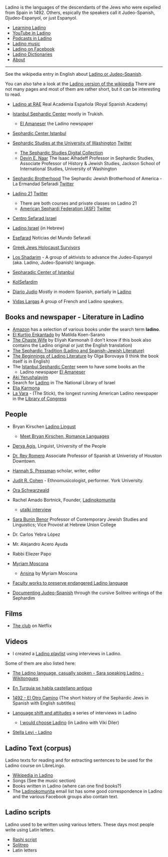 Ladino is the languages of the descendants of the Jews who were expelled from Spain in 1492.
Others, espically the speakers call it Judeo-Spanish, Djudeo-Espanyol, or just Espanyol.

* [Learning Ladino](en/learning-ladino.md)
* [YouTube in Ladino](en/youtube-in-ladino.md)
* [Podcasts in Ladino](en/podcasts-in-ladino.md)
* [Ladino music](en/ladino-music.md)
* [Ladino on Facebook](en/ladino-on-facebook.md)
* [Ladino Dictionaries](en/ladino-dictionaries.md)
* [About](en/about.md)

<hr>

See the wikipedia entry in English about [Ladino or Judeo-Spanish](https://en.wikipedia.org/wiki/Judaeo-Spanish).

You can also tahe a look at the [Ladino version of the wikipedia](https://lad.wikipedia.org/) There are not many pages and most of them are rather short,
but it can be interesting to read.

* [Ladino at RAE](https://www.rae.es/search/node?keys=ladino&op.x=0&op.y=0) Real Academia Española   (Royal Spanish Academy)

* [Istanbul Sephardic Center](https://istanbulsephardiccenter.com/)  mostly in Trukish.
    * [El Amaneser](https://istanbulsephardiccenter.com/el-amaneser/) the Ladino newspaper
* [Sephardic Center Istanbul](https://sephardiccenter.wordpress.com/)

* [Sephardic Studies at the University of Washington](https://jewishstudies.washington.edu/sephardic-studies/) [Twitter](https://twitter.com/SephardicUW)
    * [The Sephardic Studies Digital Collection](https://content.lib.washington.edu/sephardicweb/index.html)
    * [Devin E. Naar](http://devinenaar.com/) The Isaac Alhadeff Professor in Sephardic Studies, Associate Professor of History & Jewish Studies, Jackson School of International Studies, University of Washington
* [Sephardic Brotherhood](https://www.sephardicbrotherhood.com/) The Sephardic Jewish Brotherhood of America - La Ermandad Sefaradi [Twitter](https://twitter.com/SephardicBrothe)
* [Ladino 21](https://en.ladino21.org/) [Twitter](https://twitter.com/LadinoXXI)
    * There are both courses and private classes on Ladino 21
    * [American Sephardi Federation (ASF)](https://americansephardi.org/) [Twitter](https://twitter.com/AmericanSephard)
* [Centro Sefarad Israel](http://www.casasefarad-israel.es/)
* [Ladino Israel](http://www.ladino-israel.org) (in Hebrew)
* [Esefarad](https://esefarad.com/) Noticias del Mundo Sefaradí
* [Greek Jews Holocaust Survivors](https://greekjewsholocaustsurvivors.art/)
* [Los Shadarim](https://www.shadarim.com/) - A group of aktivists to advance the Judeo-Espanyol (aka. Ladino, Judeo-Spanish) language.
* [Sepharadic Center of Istanbul](https://sefarad.com.tr/en/)
* [KolSefardim](https://www.kolsefardim.net/)
* [Diario Judio](https://diariojudio.com/) Mostly in modern Spanish, partially in [Ladino](https://diariojudio.com/categoria/idioma/djudeo-espanyol/)
* [Vidas Largas](https://sites.google.com/view/vidaslargas/) A group of French and Ladino speakers.

## Books and newspaper - Literature in Ladino

* [Amazon](https://www.amazon.com/s?k=ladino&ref=nb_sb_noss_1) has a selection of various books under the search term **ladino**.
* [El Kurtijo Enkantado](https://www.amazon.com/Kurtijo-Enkantado-Matilda-Koen-Sarano/dp/9944994960) by Matilda Koen-Sarano
* [The Chaste Wife](https://www.amazon.com/Chaste-Wife-Elia-Karmona/dp/190551266X) by Eliyah Karmonah (I don't know if this book also contains the Ladino original or just the English translation)
* [The Sephardic Tradition (Ladino and Spanish-Jewish Literature)](https://www.amazon.com/Sephardic-Tradition-Ladino-Spanish-Jewish-Literature/dp/B000NKB5DI)
* [The Beginnings of Ladino Literature](https://www.amazon.com/Beginnings-Ladino-Literature-Almosnino-Sephardi/dp/0253025524) by Olga Borovaya (I think the book itself is in English)
* The [Istanbul Sephardic Center](https://istanbulsephardiccenter.com/) seem to have some books an the
    * Ladino newspaper [El Amaneser](https://istanbulsephardiccenter.com/el-amaneser/)
* [Aki Yerushalayim](https://akiyerushalayim.com/)
* Search for [Ladino](https://www.nli.org.il/en/newspapers/titles?lang=Ladinostartyear=1783endyear=2020) in The National Library of Israel
* [Elia Karmona](https://en.wikipedia.org/wiki/Elia_Carmona)
* [La Vara](https://en.wikipedia.org/wiki/La_Vara) - (The Stick), the longest running American Ladino newspaper in the [Library of Congress](https://www.loc.gov/item/sn91066432/)

## People

* Bryan Kirschen [Ladino Lingust](https://ladinolinguist.com/)
    * [Meet Bryan Kirschen, Romance Languages](https://www.binghamton.edu/news/story/693/meet-bryan-kirschen-romance-languages)
* [Derya Agis](https://deryaagis.weebly.com/), Linguist, University of the People

* [Dr. Rey Romero](https://www.uhd.edu/academics/humanities/undergraduate-programs/spanish/Pages/bios-romero.aspx) Associate Professor of Spanish at Univeristy of Houston Downtown.
* [Hannah S. Pressman](https://hannahpressman.com/) scholar, writer, editor
* [Judit R. Cohen](https://www.judithcohen.ca/) - Ethnomusicologist, performer. York University.
* [Ora Schwarzwald](https://biu.academia.edu/oschwarzwald)
* Rachel Amado Bortnick, Founder, [Ladinokomunita](https://ladinokomunita.groups.io/)
    * [utalki interview](https://utalk.com/news/meet-our-speakers-rachel-bortnick-ladino/)
* [Sara Bunin Benor](http://huc.edu/directory/sarah-bunin-benor) Professor of Contemporary Jewish Studies and Linguistics; Vice Provost at Hebrew Union College
* Dr. Carlos Yebra López
* Mr. Alejandro Acero Ayuda
* Rabbi Eliezer Papo
* [Myriam Moscona](https://en.wikipedia.org/wiki/Myriam_Moscona)
    * [Ansina](https://smile.amazon.com/Ansina-Myriam-Moscona/dp/8416193843/) by Myriam Moscona

* [Faculty works to preserve endangered Ladino language](https://www.binghamton.edu/news/story/2299/faculty-works-to-preserve-endangered-ladino-language)
* [Documenting Judeo-Spanish](https://documentingjudeospanish.com/) through the cursive Solitreo writings of the Sephardim

## Films

* [The club](https://www.netflix.com/title/81257567) on Netflix

## Videos

* I created a [Ladino playlist](https://www.youtube.com/playlist?list=PLpSVfGBL5HR2AaU9KvGXmUa5hn8iYtOLq) using interviews in Ladino.

Some of them are also listed here:

* [The Ladino language, casually spoken -  Sara speaking Ladino - Wikitongues](https://www.youtube.com/watch?v=E3qV-_Ba4PU)
* [En Turquía se habla castellano antiguo](https://www.youtube.com/watch?v=9KpXecj1XZw)
* [1492 - El Otro Camino](https://www.youtube.com/watch?v=wrNhMKFDPuk) (The short history of the Sephardic Jews in Spanish with English subtitles)

* [Language shift and attitudes](https://www.oeaw.ac.at/vlach/collections/judeo-spanish/judeo-spanish-in-istanbul/video-collection/language-shift-and-attitudes/) a series of interviews in Ladino
    * [I would choose Ladino](https://www.youtube.com/watch?v=qGlhinGj_UE) (in Ladino with Viki Diler)
* [Stella Levi - Ladino](https://www.youtube.com/watch?v=fS6L5N5oiwE)


## Ladino Text (corpus)

Ladino texts for reading and for extracting sentences to be used for the Ladino course on LibreLingo.

* [Wikipedia in Ladino](https://lad.wikipedia.org/)
* Songs (See the music section)
* Books written in Ladino (where can one find books?)
* The [Ladinokomunita](https://ladinokomunita.groups.io/) email list has some good correspondence in Ladino and the various Facebook groups also contain text.

## Ladino scripts

Ladino used to be written using various letters. These days most people write using Latin letters.

* [Rashi script](https://en.wikipedia.org/wiki/Rashi_script)
* [Solitreo](https://en.wikipedia.org/wiki/Solitreo)
* Latin letters


